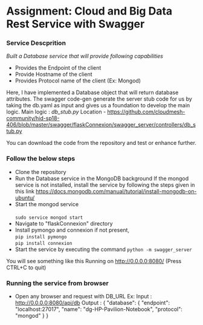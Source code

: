 # Assignment: Cloud and Big Data Rest Service with Swagger

### Service Descprition

*Built a Database service that will provide following capabilities* 

* Provides the Endpoint of the client
* Provide Hostname of the client
* Provides Protocol name of the client (Ex: Mongod)

Here, I have implemented a Database object that will return database attributes.
The swagger code-gen generate the server stub code for us by taking the 
db.yaml as input and gives us a foundation to develop the main logic.
Main logic : *db_stub.py*
Location - 
https://github.com/cloudmesh-community/hid-sp18-406/blob/master/swagger/flaskConnexion/swagger_server/controllers/db_stub.py


You can download the code from the repository and test or enhance further.

### Follow the below steps

* Clone the repository
* Run the Database service in the MongoDB background
	If the mongod service is not installed, install the service by following the steps given in this link
	https://docs.mongodb.com/manual/tutorial/install-mongodb-on-ubuntu/
* Start the mongod service <br />   
	``sudo service mongod start``   	
* Navigate to "flaskConnexion" directory <br />
* Install pymongo and connexion if not present, <br />
``pip install pymongo`` <br/> 
``pip install connexion`` <br />
* Start the service by executing the command ``python -m swagger_server``

You will see something like this 
Running on http://0.0.0.0:8080/ (Press CTRL+C to quit)


### Running the service from browser


* Open any browser and request with DB_URL
Ex:
Input : http://0.0.0.0:8080/api/db
Output :
{
  "database": {
    "endpoint": "localhost:27017",
    "name": "dg-HP-Pavilion-Notebook",
    "protocol": "mongod"
  }
}





